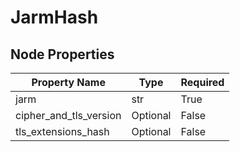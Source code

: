 
# JarmHash

## Node Properties

| Property Name | Type | Required |
| ------------- | ---- | -------- |
| jarm | str | True |
| cipher_and_tls_version | Optional | False |
| tls_extensions_hash | Optional | False |



